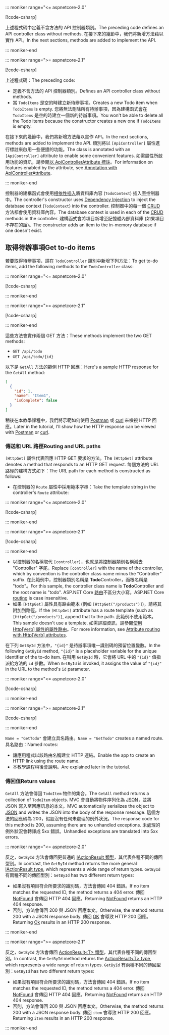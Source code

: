 ::: moniker range="<= aspnetcore-2.0"

[!code-csharp[](../../tutorials/first-web-api/samples/2.0/TodoApi/Controllers/TodoController2.cs?name=snippet_todo1)]

<span data-ttu-id="b8e4c-101">上述程式碼中定義不含方法的 API 控制器類別。</span><span class="sxs-lookup"><span data-stu-id="b8e4c-101">The preceding code defines an API controller class without methods.</span></span> <span data-ttu-id="b8e4c-102">在接下來的幾節中，我們將新增方法藉以實作 API。</span><span class="sxs-lookup"><span data-stu-id="b8e4c-102">In the next sections, methods are added to implement the API.</span></span>

::: moniker-end

::: moniker range=">= aspnetcore-2.1"

[!code-csharp[](../../tutorials/first-web-api/samples/2.1/TodoApi/Controllers/TodoController2.cs?name=snippet_todo1)]

<span data-ttu-id="b8e4c-103">上述程式碼：</span><span class="sxs-lookup"><span data-stu-id="b8e4c-103">The preceding code:</span></span>

* <span data-ttu-id="b8e4c-104">定義不含方法的 API 控制器類別。</span><span class="sxs-lookup"><span data-stu-id="b8e4c-104">Defines an API controller class without methods.</span></span>
* <span data-ttu-id="b8e4c-105">當 `TodoItems` 是空的時建立新待辦事項。</span><span class="sxs-lookup"><span data-stu-id="b8e4c-105">Creates a new Todo item when `TodoItems` is empty.</span></span> <span data-ttu-id="b8e4c-106">您將無法刪除所有待辦事項，因為建構函式會在 `TodoItems` 是空的時建立一個新的待辦事項。</span><span class="sxs-lookup"><span data-stu-id="b8e4c-106">You won't be able to delete all the Todo items because the constructor creates a new one if `TodoItems` is empty.</span></span>

<span data-ttu-id="b8e4c-107">在接下來的幾節中，我們將新增方法藉以實作 API。</span><span class="sxs-lookup"><span data-stu-id="b8e4c-107">In the next sections, methods are added to implement the API.</span></span> <span data-ttu-id="b8e4c-108">類別將以 `[ApiController]` 屬性進行標註來啟用一些便捷的功能。</span><span class="sxs-lookup"><span data-stu-id="b8e4c-108">The class is annotated with an `[ApiController]` attribute to enable some convenient features.</span></span> <span data-ttu-id="b8e4c-109">如需屬性所啟用功能的資訊，請參閱[以 ApiControllerAttribute 標註](xref:web-api/index#annotation-with-apicontrollerattribute)。</span><span class="sxs-lookup"><span data-stu-id="b8e4c-109">For information on features enabled by the attribute, see [Annotation with ApiControllerAttribute](xref:web-api/index#annotation-with-apicontrollerattribute).</span></span>

::: moniker-end

<span data-ttu-id="b8e4c-110">控制器的建構函式會使用[相依性插入](xref:fundamentals/dependency-injection)將資料庫內容 (`TodoContext`) 插入至控制器中。</span><span class="sxs-lookup"><span data-stu-id="b8e4c-110">The controller's constructor uses [Dependency Injection](xref:fundamentals/dependency-injection) to inject the database context (`TodoContext`) into the controller.</span></span> <span data-ttu-id="b8e4c-111">控制器中的每一個 [CRUD](https://wikipedia.org/wiki/Create,_read,_update_and_delete) 方法都會使用資料庫內容。</span><span class="sxs-lookup"><span data-stu-id="b8e4c-111">The database context is used in each of the [CRUD](https://wikipedia.org/wiki/Create,_read,_update_and_delete) methods in the controller.</span></span> <span data-ttu-id="b8e4c-112">建構函式會將項目新增至記憶體內部資料庫 (如果項目不存在的話)。</span><span class="sxs-lookup"><span data-stu-id="b8e4c-112">The constructor adds an item to the in-memory database if one doesn't exist.</span></span>

## <a name="get-to-do-items"></a><span data-ttu-id="b8e4c-113">取得待辦事項</span><span class="sxs-lookup"><span data-stu-id="b8e4c-113">Get to-do items</span></span>

<span data-ttu-id="b8e4c-114">若要取得待辦事項，請在 `TodoController` 類別中新增下列方法：</span><span class="sxs-lookup"><span data-stu-id="b8e4c-114">To get to-do items, add the following methods to the `TodoController` class:</span></span>

::: moniker range="<= aspnetcore-2.0"

[!code-csharp[](../../tutorials/first-web-api/samples/2.0/TodoApi/Controllers/TodoController.cs?name=snippet_GetAll)]

::: moniker-end

::: moniker range=">= aspnetcore-2.1"

[!code-csharp[](../../tutorials/first-web-api/samples/2.1/TodoApi/Controllers/TodoController.cs?name=snippet_GetAll)]

::: moniker-end

<span data-ttu-id="b8e4c-115">這些方法會實作兩個 GET 方法：</span><span class="sxs-lookup"><span data-stu-id="b8e4c-115">These methods implement the two GET methods:</span></span>

* `GET /api/todo`
* `GET /api/todo/{id}`

<span data-ttu-id="b8e4c-116">以下是 `GetAll` 方法的範例 HTTP 回應：</span><span class="sxs-lookup"><span data-stu-id="b8e4c-116">Here's a sample HTTP response for the `GetAll` method:</span></span>

```json
[
  {
    "id": 1,
    "name": "Item1",
    "isComplete": false
  }
]
```

<span data-ttu-id="b8e4c-117">稍後在本教學課程中，我們將示範如何使用 [Postman](https://www.getpostman.com/) 或 [curl](https://curl.haxx.se/docs/manpage.html) 來檢視 HTTP 回應。</span><span class="sxs-lookup"><span data-stu-id="b8e4c-117">Later in the tutorial, I'll show how the HTTP response can be viewed with [Postman](https://www.getpostman.com/) or [curl](https://curl.haxx.se/docs/manpage.html).</span></span>

### <a name="routing-and-url-paths"></a><span data-ttu-id="b8e4c-118">傳送和 URL 路徑</span><span class="sxs-lookup"><span data-stu-id="b8e4c-118">Routing and URL paths</span></span>

<span data-ttu-id="b8e4c-119">`[HttpGet]` 屬性代表回應 HTTP GET 要求的方法。</span><span class="sxs-lookup"><span data-stu-id="b8e4c-119">The `[HttpGet]` attribute denotes a method that responds to an HTTP GET request.</span></span> <span data-ttu-id="b8e4c-120">每個方法的 URL 路徑的建構方式如下：</span><span class="sxs-lookup"><span data-stu-id="b8e4c-120">The URL path for each method is constructed as follows:</span></span>

* <span data-ttu-id="b8e4c-121">在控制器的 `Route` 屬性中採用範本字串：</span><span class="sxs-lookup"><span data-stu-id="b8e4c-121">Take the template string in the controller's `Route` attribute:</span></span>

::: moniker range="<= aspnetcore-2.0"

[!code-csharp[](../../tutorials/first-web-api/samples/2.0/TodoApi/Controllers/TodoController.cs?name=TodoController&highlight=3)]

::: moniker-end

::: moniker range=">= aspnetcore-2.1"

[!code-csharp[](../../tutorials/first-web-api/samples/2.1/TodoApi/Controllers/TodoController.cs?name=TodoController&highlight=3)]

::: moniker-end

* <span data-ttu-id="b8e4c-122">以控制器的名稱取代 `[controller]`，也就是將控制器類別名稱減去 "Controller" 字尾。</span><span class="sxs-lookup"><span data-stu-id="b8e4c-122">Replace `[controller]` with the name of the controller, which by convention is the controller class name minus the "Controller" suffix.</span></span> <span data-ttu-id="b8e4c-123">在此範例中，控制器類別名稱是 **Todo**Controller，而根名稱是 "todo"。</span><span class="sxs-lookup"><span data-stu-id="b8e4c-123">For this sample, the controller class name is **Todo**Controller and the root name is "todo".</span></span> <span data-ttu-id="b8e4c-124">ASP.NET Core [路由](xref:mvc/controllers/routing)不區分大小寫。</span><span class="sxs-lookup"><span data-stu-id="b8e4c-124">ASP.NET Core [routing](xref:mvc/controllers/routing) is case insensitive.</span></span>
* <span data-ttu-id="b8e4c-125">如果 `[HttpGet]` 屬性具有路由範本 (例如 `[HttpGet("/products")]`)，請將其附加到路徑。</span><span class="sxs-lookup"><span data-stu-id="b8e4c-125">If the `[HttpGet]` attribute has a route template (such as `[HttpGet("/products")]`, append that to the path.</span></span> <span data-ttu-id="b8e4c-126">此範例不使用範本。</span><span class="sxs-lookup"><span data-stu-id="b8e4c-126">This sample doesn't use a template.</span></span> <span data-ttu-id="b8e4c-127">如需詳細資訊，請參閱[使用 Http[Verb] 屬性的屬性路由](xref:mvc/controllers/routing#attribute-routing-with-httpverb-attributes)。</span><span class="sxs-lookup"><span data-stu-id="b8e4c-127">For more information, see [Attribute routing with Http[Verb] attributes](xref:mvc/controllers/routing#attribute-routing-with-httpverb-attributes).</span></span>

<span data-ttu-id="b8e4c-128">在下列 `GetById` 方法中，`"{id}"` 是待辦事項唯一識別碼的預留位置變數。</span><span class="sxs-lookup"><span data-stu-id="b8e4c-128">In the following `GetById` method, `"{id}"` is a placeholder variable for the unique identifier of the to-do item.</span></span> <span data-ttu-id="b8e4c-129">在叫用 `GetById` 時，它會將 URL 中的 `"{id}"` 值指派給方法的 `id` 參數。</span><span class="sxs-lookup"><span data-stu-id="b8e4c-129">When `GetById` is invoked, it assigns the value of `"{id}"` in the URL to the method's `id` parameter.</span></span>

::: moniker range="<= aspnetcore-2.0"

[!code-csharp[](../../tutorials/first-web-api/samples/2.0/TodoApi/Controllers/TodoController.cs?name=snippet_GetByID&highlight=1-2)]

::: moniker-end

::: moniker range=">= aspnetcore-2.1"

[!code-csharp[](../../tutorials/first-web-api/samples/2.1/TodoApi/Controllers/TodoController.cs?name=snippet_GetByID&highlight=1-2)]

::: moniker-end

<span data-ttu-id="b8e4c-130">`Name = "GetTodo"` 會建立具名路由。</span><span class="sxs-lookup"><span data-stu-id="b8e4c-130">`Name = "GetTodo"` creates a named route.</span></span> <span data-ttu-id="b8e4c-131">具名路由：</span><span class="sxs-lookup"><span data-stu-id="b8e4c-131">Named routes:</span></span>

* <span data-ttu-id="b8e4c-132">讓應用程式以該路由名稱建立 HTTP 連結。</span><span class="sxs-lookup"><span data-stu-id="b8e4c-132">Enable the app to create an HTTP link using the route name.</span></span>
* <span data-ttu-id="b8e4c-133">本教學課程稍後會說明。</span><span class="sxs-lookup"><span data-stu-id="b8e4c-133">Are explained later in the tutorial.</span></span>

### <a name="return-values"></a><span data-ttu-id="b8e4c-134">傳回值</span><span class="sxs-lookup"><span data-stu-id="b8e4c-134">Return values</span></span>

<span data-ttu-id="b8e4c-135">`GetAll` 方法會傳回 `TodoItem` 物件的集合。</span><span class="sxs-lookup"><span data-stu-id="b8e4c-135">The `GetAll` method returns a collection of `TodoItem` objects.</span></span> <span data-ttu-id="b8e4c-136">MVC 會自動將物件序列化為 [JSON](https://www.json.org/)，並將 JSON 寫入至回應訊息的本文。</span><span class="sxs-lookup"><span data-stu-id="b8e4c-136">MVC automatically serializes the object to [JSON](https://www.json.org/) and writes the JSON into the body of the response message.</span></span> <span data-ttu-id="b8e4c-137">這個方法的回應碼為 200，假設沒有任何未處理的例外狀況。</span><span class="sxs-lookup"><span data-stu-id="b8e4c-137">The response code for this method is 200, assuming there are no unhandled exceptions.</span></span> <span data-ttu-id="b8e4c-138">未處理的例外狀況會轉譯成 5xx 錯誤。</span><span class="sxs-lookup"><span data-stu-id="b8e4c-138">Unhandled exceptions are translated into 5xx errors.</span></span>

::: moniker range="<= aspnetcore-2.0"

<span data-ttu-id="b8e4c-139">反之，`GetById` 方法會傳回更普通的 [IActionResult 類型](xref:web-api/action-return-types#iactionresult-type)，其代表各種不同的傳回型別。</span><span class="sxs-lookup"><span data-stu-id="b8e4c-139">In contrast, the `GetById` method returns the more general [IActionResult type](xref:web-api/action-return-types#iactionresult-type), which represents a wide range of return types.</span></span> <span data-ttu-id="b8e4c-140">`GetById` 有兩種不同的傳回型別：</span><span class="sxs-lookup"><span data-stu-id="b8e4c-140">`GetById` has two different return types:</span></span>

* <span data-ttu-id="b8e4c-141">如果沒有項目符合所要求的識別碼，方法會傳回 404 錯誤。</span><span class="sxs-lookup"><span data-stu-id="b8e4c-141">If no item matches the requested ID, the method returns a 404 error.</span></span> <span data-ttu-id="b8e4c-142">傳回 [NotFound](/dotnet/api/microsoft.aspnetcore.mvc.controllerbase.notfound) 會傳回 HTTP 404 回應。</span><span class="sxs-lookup"><span data-stu-id="b8e4c-142">Returning [NotFound](/dotnet/api/microsoft.aspnetcore.mvc.controllerbase.notfound) returns an HTTP 404 response.</span></span>
* <span data-ttu-id="b8e4c-143">否則，方法會傳回 200 與 JSON 回應本文。</span><span class="sxs-lookup"><span data-stu-id="b8e4c-143">Otherwise, the method returns 200 with a JSON response body.</span></span> <span data-ttu-id="b8e4c-144">傳回 [OK](/dotnet/api/microsoft.aspnetcore.mvc.controllerbase.ok) 會導致 HTTP 200 回應。</span><span class="sxs-lookup"><span data-stu-id="b8e4c-144">Returning [Ok](/dotnet/api/microsoft.aspnetcore.mvc.controllerbase.ok) results in an HTTP 200 response.</span></span>

::: moniker-end

::: moniker range=">= aspnetcore-2.1"

<span data-ttu-id="b8e4c-145">反之，`GetById` 方法會傳回 [ActionResult\<T> 類型](xref:web-api/action-return-types#actionresultt-type)，其代表各種不同的傳回型別。</span><span class="sxs-lookup"><span data-stu-id="b8e4c-145">In contrast, the `GetById` method returns the [ActionResult\<T> type](xref:web-api/action-return-types#actionresultt-type), which represents a wide range of return types.</span></span> <span data-ttu-id="b8e4c-146">`GetById` 有兩種不同的傳回型別：</span><span class="sxs-lookup"><span data-stu-id="b8e4c-146">`GetById` has two different return types:</span></span>

* <span data-ttu-id="b8e4c-147">如果沒有項目符合所要求的識別碼，方法會傳回 404 錯誤。</span><span class="sxs-lookup"><span data-stu-id="b8e4c-147">If no item matches the requested ID, the method returns a 404 error.</span></span> <span data-ttu-id="b8e4c-148">傳回 [NotFound](/dotnet/api/microsoft.aspnetcore.mvc.controllerbase.notfound) 會傳回 HTTP 404 回應。</span><span class="sxs-lookup"><span data-stu-id="b8e4c-148">Returning [NotFound](/dotnet/api/microsoft.aspnetcore.mvc.controllerbase.notfound) returns an HTTP 404 response.</span></span>
* <span data-ttu-id="b8e4c-149">否則，方法會傳回 200 與 JSON 回應本文。</span><span class="sxs-lookup"><span data-stu-id="b8e4c-149">Otherwise, the method returns 200 with a JSON response body.</span></span> <span data-ttu-id="b8e4c-150">傳回 `item` 會導致 HTTP 200 回應。</span><span class="sxs-lookup"><span data-stu-id="b8e4c-150">Returning `item` results in an HTTP 200 response.</span></span>

::: moniker-end

